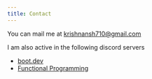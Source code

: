 ```yaml
---
title: Contact
---
```


You can mail me at <u>krishnansh710@gmail.com</u>

I am also active in the following discord servers

- [boot.dev](https://www.boot.dev/community)
- [Functional Programming](https://discord.gg/K6XHBSh)
